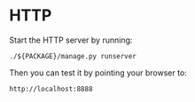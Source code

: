 # HTTP

Start the HTTP server by running:

    ./${PACKAGE}/manage.py runserver

Then you can test it by pointing your browser to:

    http://localhost:8888
